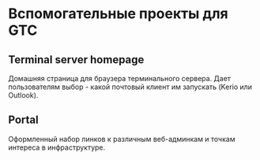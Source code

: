 # Вспомогательные проекты для GTC

## Terminal server homepage

Домашняя страница для браузера терминального сервера. Дает пользователям выбор - какой почтовый клиент им запускать (Kerio или Outlook).

## Portal

Оформленный набор линков к различным веб-админкам и точкам интереса в инфраструктуре.